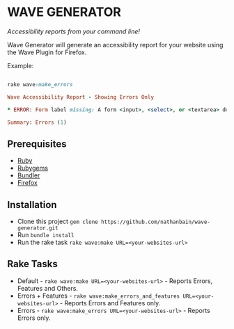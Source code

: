 # WAVE GENERATOR

_Accessibility reports from your command line!_

Wave Generator will generate an accessibility report for your website using the Wave Plugin for Firefox.

Example:

```ruby

rake wave:make_errors                                                                                                                                         

Wave Accessibility Report - Showing Errors Only

* ERROR: Form label missing: A form <input>, <select>, or <textarea> does not have a corresponding label. (Note: Labels are not required for image, submit, reset, button, or hidden form element types.).

Summary: Errors (1)

```

## Prerequisites

* [Ruby](http://www.ruby-lang.org/en/)
* [Rubygems](http://rubygems.org/pages/download)
* [Bundler](http://gembundler.com/)
* [Firefox](http://www.mozilla.org/en-US/firefox/all/)

## Installation

* Clone this project `gem clone https://github.com/nathanbain/wave-generator.git`
* Run `bundle install`
* Run the rake task `rake wave:make URL=<your-websites-url>`

## Rake Tasks

* Default - `rake wave:make URL=<your-websites-url>` - Reports Errors, Features and Others.
* Errors + Features - `rake wave:make_errors_and_features URL=<your-websites-url>` - Reports Errors and Features only.
* Errors - `rake wave:make_errors URL=<your-websites-url>` - Reports Errors only.
